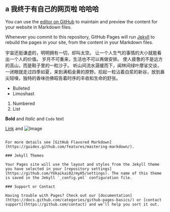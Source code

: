 ## a 我终于有自己的网页啦 哈哈哈

You can use the [editor on GitHub](https://github.com/YUkaikai02/myH5/edit/gh-pages/index.md) to maintain and preview the content for your website in Markdown files.

Whenever you commit to this repository, GitHub Pages will run [Jekyll](https://jekyllrb.com/) to rebuild the pages in your site, from the content in your Markdown files.

宇宙还挺谦虚的，明明拥有一切，却叫太空。
让一个人生气的事情的大小就能看出一个人的价值。
岁月不可重来，生活也不可以再做安排。
使人疲惫的不是远方的高山，而是鞋子里的一粒沙子。
听山间流水潺缓而下，闻林间绿叶摩挲交谈，一闭眼就走过四季如夏，来到满稻金黄的原野。拾起一粒沾着白浆的新谷，放到鼻尖轻嗅，独特的香味彷佛昭告着时序的丰收和生命的舒张。
- Bulleted
- Limoshast

1. Numbered
2. List

**Bold** and _Italic_ and `Code` text

[Link](url) and ![Image](src)
```

For more details see [GitHub Flavored Markdown](https://guides.github.com/features/mastering-markdown/).

### Jekyll Themes

Your Pages site will use the layout and styles from the Jekyll theme you have selected in your [repository settings](https://github.com/YUkaikai02/myH5/settings). The name of this theme is saved in the Jekyll `_config.yml` configuration file.

### Support or Contact

Having trouble with Pages? Check out our [documentation](https://docs.github.com/categories/github-pages-basics/) or [contact support](https://github.com/contact) and we’ll help you sort it out.
